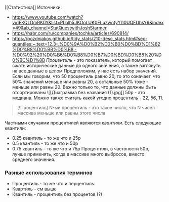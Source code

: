 [[Статистика]]
Источники:
- https://www.youtube.com/watch?v=IFKQLDmRK0Y&list=PLblh5JKOoLUK0FLuzwntyYI10UQFUhsY9&index=49&ab_channel=StatQuestwithJoshStarmer
- https://habr.com/ru/companies/tochka/articles/690814/
- https://pozdniakov.github.io/tidy_stats/210-desc_stats.html#sec-quantiles:~:text=12.3-,%D0%9A%D0%B2%D0%B0%D0%BD%D1%82%D0%B8%D0%BB%D0%B8,-%D0%92%20%D0%B6%D0%B8%D0%B7%D0%BD%D0%B8%20%D0%BC%D1%8B
*Процентиль* - это показатель, который помогает сжать исторические данные до одного значения, а также взглянуть на все данные в целом
Предположим, у нас есть набор значений. Если мы говорим, что 50 процентиль равно 20, то это означает, что 50% значений меньше или равны 20, а остальные 50% тоже - меньше или равны 20. Важно только то, что данные должны быть отсортированы
![[Диаграмма без названия (1).jpg]]
50p - это медиана. Можно также считать какой угодно процентиль - 22, 56, 11. 

> [!Процентиль]
> N-ый процентиль - это такое число, что N чисел массива меньше или равны этого числа

Частными случаями процентилей являются *квантили*. Есть следующие квантили:
- 0.25 квантиль - то же что и 25p
- 0.5 квантиль - то же что и 50p
- 0.75 квантиль - то же что и 75p
Процентили, в частоности 50p, лучше применять, когда в массиве много выбросов, вместо среднего значения. 
### Разные использования терминов
- Процентиль - то же что и перцентиль
- Квартиль - см выше
- Квантиль - процентиль без процентов (?)
